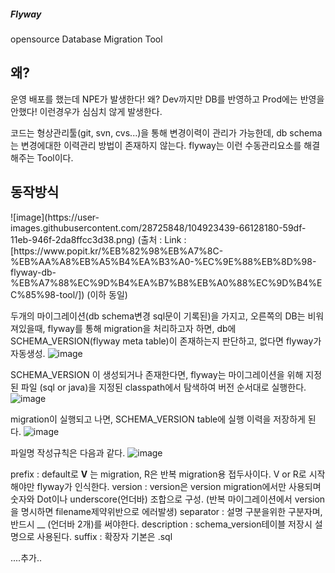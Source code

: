 <h5>Flyway</h5>
opensource Database Migration Tool

<h2>왜?</h2>
운영 배포를 했는데 NPE가 발생한다! 왜? Dev까지만 DB를 반영하고 Prod에는 반영을 안했다!
이런경우가 심심치 않게 발생한다.

코드는 형상관리툴(git, svn, cvs...)을 통해 변경이력이 관리가 가능한데, db schema는 변경에대한 이력관리 방법이 존재하지 않는다.
flyway는 이런 수동관리요소를 해결해주는 Tool이다.

<h2>동작방식</h2>
![image](https://user-images.githubusercontent.com/28725848/104923439-66128180-59df-11eb-946f-2da8ffcc3d38.png)
(출처 : Link : [https://www.popit.kr/%EB%82%98%EB%A7%8C-%EB%AA%A8%EB%A5%B4%EA%B3%A0-%EC%9E%88%EB%8D%98-flyway-db-%EB%A7%88%EC%9D%B4%EA%B7%B8%EB%A0%88%EC%9D%B4%EC%85%98-tool/]) (이하 동일)

두개의 마이그레이션(db schema변경 sql문이 기록된)을 가지고, 오른쪽의 DB는 비워져있을때,
flyway를 통해 migration을 처리하고자 하면, db에 SCHEMA_VERSION(flyway meta table)이 존재하는지 판단하고, 없다면 flyway가 자동생성.
![image](https://user-images.githubusercontent.com/28725848/104923767-dc16e880-59df-11eb-83ec-1522c88c6ba5.png)

SCHEMA_VERSION 이 생성되거나 존재한다면, flyway는 마이그레이션을 위해 지정된 파일 (sql or java)을 지정된 classpath에서 탐색하여 버전 순서대로 실행한다.
![image](https://user-images.githubusercontent.com/28725848/104924031-39129e80-59e0-11eb-9b60-bf7b2e880cc1.png)

migration이 실행되고 나면, SCHEMA_VERSION table에 실행 이력을 저장하게 된다.
![image](https://user-images.githubusercontent.com/28725848/104924101-521b4f80-59e0-11eb-9176-f7ba5f9ba028.png)

파일명 작성규칙은 다음과 같다.
![image](https://user-images.githubusercontent.com/28725848/104924207-724b0e80-59e0-11eb-959c-ebea40b64c21.png)

prefix : default로 <b>V</b> 는 migration, R은 반복 migration용 접두사이다. V or R로 시작해야만 flyway가 인식한다.
version : version은 version migration에서만 사용되며 숫자와 Dot이나 underscore(언더바) 조합으로 구성. (반복 마이그레이션에서 version을 명시하면 filename제약위반으로 에러발생)
separator : 설명 구분을위한 구분자며, 반드시 __ (언더바 2개)를 써야한다.
description : schema_version테이블 저장시 설명으로 사용된다.
suffix : 확장자 기본은 .sql


....추가..
